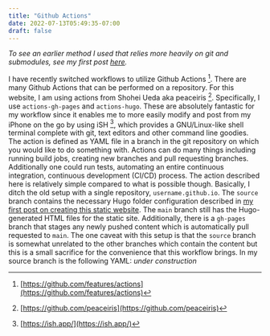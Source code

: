 ```yaml
---
title: "Github Actions"
date: 2022-07-13T05:49:35-07:00
draft: false
---
```

*To see an earlier method I used that relies more heavily on git and submodules, see my first post [here](/the-elements-of-this-static-website/).*

I have recently switched workflows to utilize Github Actions [^1].
There are many Github Actions that can be performed on a repository.
For this website, I am using actions from Shohei Ueda aka peaceiris [^2].
Specifically, I use ``actions-gh-pages`` and ``actions-hugo``.
These are absolutely fantastic for my workflow since it enables me to more easily modify and post from my iPhone on the go by using iSH [^3], which provides a GNU/Linux-like shell terminal complete with git, text editors and other command line goodies.
The action is defined as YAML file in a branch in the git repository on which you would like to do something with.
Actions can do many things including running build jobs, creating new branches and pull requesting branches.
Additionally one could run tests, automating an entire continuous integration, continuous development (CI/CD) process.
The action described here is relatively simple compared to what is possible though.
Basically, I ditch the old setup with a single repository, ``username.github.io``.
The ``source`` branch contains the necessary Hugo folder configuration described in [my first post on creating this static website](/the-elements-of-this-static-website/).
The ``main`` branch still has the Hugo-generated HTML files for the static site.
Additionally, there is a ``gh-pages`` branch that stages any newly pushed content which is automatically pull requested to ``main``.
The one caveat with this setup is that the ``source`` branch is somewhat unrelated to the other branches which contain the content but this is a small sacrifice for the convenience that this workflow brings.
In my source branch is the following YAML: *under construction*

[^1]: [https://github.com/features/actions](https://github.com/features/actions)
[^2]: [https://github.com/peaceiris](https://github.com/peaceiris)
[^3]: [https://ish.app/](https://ish.app/)

